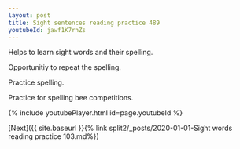 ```yaml
---
layout: post
title: Sight sentences reading practice 489
youtubeId: jawf1K7rhZs
---
```

 
 
Helps to learn sight words and their spelling.

Opportunitiy to repeat the spelling. 

Practice spelling. 
 
Practice for spelling bee competitions. 
 
{% include youtubePlayer.html id=page.youtubeId %}
 
 

[Next]({{ site.baseurl }}{% link  split2/_posts/2020-01-01-Sight words reading practice 103.md%})
 
